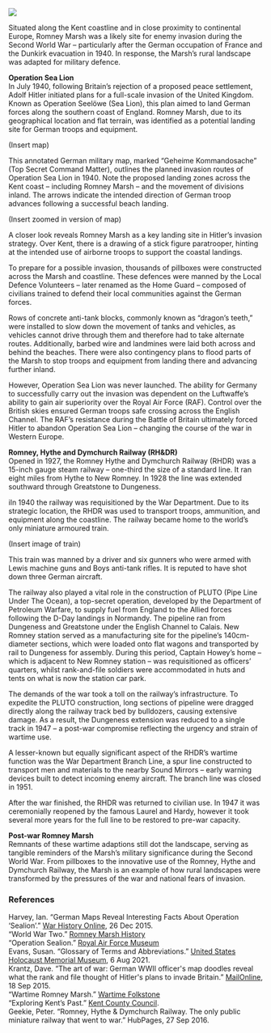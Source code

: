 <a href="https://www.kent-maps.online"><img src="https://kent-map.github.io/mdpress/juncture/ve-button.png"></a>
<param ve-config title="Romney Marsh during WWII" author="Lucy Slack" layout="vtl" 
banner="https://raw.githubusercontent.com/kent-map/images/main/banners/20c.jpg">

<param ve-entity eid="Q26163" aliases="Sandwich">

Situated along the Kent coastline and in close proximity to continental Europe, Romney Marsh was a likely site for enemy invasion during the Second World War – particularly after the German occupation of France and the Dunkirk evacuation in 1940. In response, the Marsh’s rural landscape was adapted for military defence.  

**Operation Sea Lion**   
In July 1940, following Britain’s rejection of a proposed peace settlement, Adolf Hitler initiated plans for a full-scale invasion of the United Kingdom. Known as Operation Seelöwe (Sea Lion), this plan aimed to land German forces along the southern coast of England. Romney Marsh, due to its geographical location and flat terrain, was identified as a potential landing site for German troops and equipment.  

(Insert map) 

This annotated German military map, marked “Geheime Kommandosache” (Top Secret Command Matter), outlines the planned invasion routes of Operation Sea Lion in 1940. Note the proposed landing zones across the Kent coast – including Romney Marsh – and the movement of divisions inland. The arrows indicate the intended direction of German troop advances following a successful beach landing. 

(Insert zoomed in version of map) 

A closer look reveals Romney Marsh as a key landing site in Hitler’s invasion strategy. Over Kent, there is a drawing of a stick figure paratrooper, hinting at the intended use of airborne troops to support the coastal landings. 

To prepare for a possible invasion, thousands of pillboxes were constructed across the Marsh and coastline. These defences were manned by the Local Defence Volunteers – later renamed as the Home Guard – composed of civilians trained to defend their local communities against the German forces.   

Rows of concrete anti-tank blocks, commonly known as “dragon’s teeth,” were installed to slow down the movement of tanks and vehicles, as vehicles cannot drive through them and therefore had to take alternate routes. Additionally, barbed wire and landmines were laid both across and behind the beaches. There were also contingency plans to flood parts of the Marsh to stop troops and equipment from landing there and advancing further inland. 

However, Operation Sea Lion was never launched. The ability for Germany to successfully carry out the invasion was dependent on the Luftwaffe’s ability to gain air superiority over the Royal Air Force (RAF). Control over the British skies ensured German troops safe crossing across the English Channel. The RAF’s resistance during the Battle of Britain ultimately forced Hitler to abandon Operation Sea Lion – changing the course of the war in Western Europe.  

**Romney, Hythe and Dymchurch Railway (RH&DR)**   
Opened in 1927, the Romney Hythe and Dymchurch Railway (RHDR) was a 15-inch gauge steam railway – one-third the size of a standard line. It ran eight miles from Hythe to New Romney. In 1928 the line was extended southward through Greatstone to Dungeness. 

iIn 1940 the railway was requisitioned by the War Department. Due to its strategic location, the RHDR was used to transport troops, ammunition, and equipment along the coastline. The railway became home to the world’s only miniature armoured train.  

(Insert image of train) 

This train was manned by a driver and six gunners who were armed with Lewis machine guns and Boys anti-tank rifles. It is reputed to have shot down three German aircraft.  

The railway also played a vital role in the construction of PLUTO (Pipe Line Under The Ocean), a top-secret operation, developed by the Department of Petroleum Warfare, to supply fuel from England to the Allied forces following the D-Day landings in Normandy. The pipeline ran from Dungeness and Greatstone under the English Channel to Calais. New Romney station served as a manufacturing site for the pipeline’s 140cm-diameter sections, which were loaded onto flat wagons and transported by rail to Dungeness for assembly. During this period, Captain Howey’s home – which is adjacent to New Romney station – was requisitioned as officers’ quarters, whilst rank-and-file soldiers were accommodated in huts and tents on what is now the station car park. 

The demands of the war took a toll on the railway’s infrastructure. To expedite the PLUTO construction, long sections of pipeline were dragged directly along the railway track bed by bulldozers, causing extensive damage. As a result, the Dungeness extension was reduced to a single track in 1947 – a post-war compromise reflecting the urgency and strain of wartime use. 

A lesser-known but equally significant aspect of the RHDR’s wartime function was the War Department Branch Line, a spur line constructed to transport men and materials to the nearby Sound Mirrors – early warning devices built to detect incoming enemy aircraft. The branch line was closed in 1951. 

After the war finished, the RHDR was returned to civilian use. In 1947 it was ceremonially reopened by the famous Laurel and Hardy, however it took several more years for the full line to be restored to pre-war capacity. 

**Post-war Romney Marsh**   
Remnants of these wartime adaptions still dot the landscape, serving as tangible reminders of the Marsh’s military significance during the Second World War. From pillboxes to the innovative use of the Romney, Hythe and Dymchurch Railway, the Marsh is an example of how rural landscapes were transformed by the pressures of the war and national fears of invasion. 

### References

Harvey, Ian. “German Maps Reveal Interesting Facts About Operation ‘Sealion’.” [War History Online](https://www.warhistoryonline.com/war-articles/german-maps-reveal-interesting-facts-operationsealion.html), 26 Dec 2015.  
“World War Two.” [Romney Marsh History](https://romneymarshhistory.co.uk/ww2)  
“Operation Sealion.” [Royal Air Force Museum](https://www.rafmuseum.org.uk/research/online-exhibitions/history-of-the-battle-of-britain/operation-sealion/)      
Evans, Susan. “Glossary of Terms and Abbreviations.” [United States Holocaust Memorial Museum](https://www.ushmm.org/m/pdfs/ITS-glossary-terms-abbreviations.pdf ), 6 Aug 2021.   
Krantz, Dave. “The art of war: German WWII officer's map doodles reveal what the rank and file thought of Hitler's plans to invade Britain.” [MailOnline](https://www.dailymail.co.uk/news/article-3239777/The-art-war-German-WWII-officer-s-map-doodles-reveal-rank-file-thought-Hitler-s-plans-invade-Britain.html), 18 Sep 2015.   
“Wartime Romney Marsh.” [Wartime Folkstone](https://www.wartimefolkestone.co.uk/location-category/wartime-romney-marsh/)   
“Exploring Kent’s Past.” [Kent County Council](https://webapps.kent.gov.uk/KCC.ExploringKentsPast.Web.Sites.Public/SingleResult.aspx?uid=MKE13567).  
Geekie, Peter. “Romney, Hythe & Dymchurch Railway. The only public miniature railway that went to war.” HubPages, 27 Sep 2016.   
